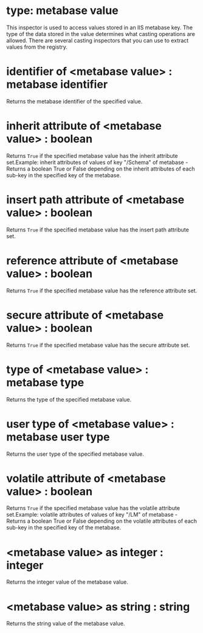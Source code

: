 # type: metabase value

This inspector is used to access values stored in an IIS metabase key. The type of the data stored in the value determines what casting operations are allowed. There are several casting inspectors that you can use to extract values from the registry.

# identifier of &lt;metabase value&gt; : metabase identifier

Returns the metabase identifier of the specified value.

# inherit attribute of &lt;metabase value&gt; : boolean

Returns `True` if the specified metabase value has the inherit attribute set.Example: inherit attributes of values of key "/Schema" of metabase - Returns a boolean True or False depending on the inherit attributes of each sub-key in the specified key of the metabase.

# insert path attribute of &lt;metabase value&gt; : boolean

Returns `True` if the specified metabase value has the insert path attribute set.

# reference attribute of &lt;metabase value&gt; : boolean

Returns `True` if the specified metabase value has the reference attribute set.

# secure attribute of &lt;metabase value&gt; : boolean

Returns `True` if the specified metabase value has the secure attribute set.

# type of &lt;metabase value&gt; : metabase type

Returns the type of the specified metabase value.

# user type of &lt;metabase value&gt; : metabase user type

Returns the user type of the specified metabase value.

# volatile attribute of &lt;metabase value&gt; : boolean

Returns `True` if the specified metabase value has the volatile attribute set.Example: volatile attributes of values of key "/LM" of metabase - Returns a boolean True or False depending on the volatile attributes of each sub-key in the specified key of the metabase.

# &lt;metabase value&gt; as integer : integer

Returns the integer value of the metabase value.

# &lt;metabase value&gt; as string : string

Returns the string value of the metabase value.
